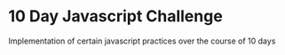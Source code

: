 # 10 Day Javascript Challenge
 Implementation of certain javascript practices over the course of 10 days 
